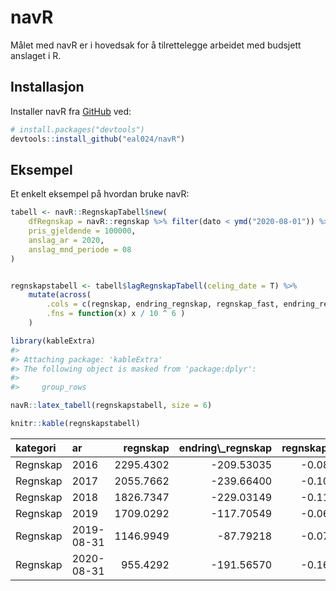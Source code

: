 
<!-- README.md is generated from README.Rmd. Please edit that file -->

# navR

<!-- badges: start -->
<!-- badges: end -->

Målet med navR er i hovedsak for å tilrettelegge arbeidet med budsjett
anslaget i R.

## Installasjon

Installer navR fra [GitHub](https://github.com/) ved:

``` r
# install.packages("devtools")
devtools::install_github("eal024/navR")
```

## Eksempel

Et enkelt eksempel på hvordan bruke navR:

``` r
tabell <- navR::RegnskapTabell$new(
    dfRegnskap = navR::regnskap %>% filter(dato < ymd("2020-08-01")) %>% rename( pris = g),
    pris_gjeldende = 100000,
    anslag_ar = 2020,
    anslag_mnd_periode = 08
)


regnskapstabell <- tabell$lagRegnskapTabell(celing_date = T) %>%
    mutate(across(
        .cols = c(regnskap, endring_regnskap, regnskap_fast, endring_regnskap_f),
        .fns = function(x) x / 10 ^ 6 ) 
    )
```

``` r
library(kableExtra)
#> 
#> Attaching package: 'kableExtra'
#> The following object is masked from 'package:dplyr':
#> 
#>     group_rows

navR::latex_tabell(regnskapstabell, size = 6)
```

``` r
knitr::kable(regnskapstabell)
```

<table>
<thead>
<tr>
<th style="text-align:left;">
kategori
</th>
<th style="text-align:left;">
ar
</th>
<th style="text-align:right;">
regnskap
</th>
<th style="text-align:right;">
endring\_regnskap
</th>
<th style="text-align:right;">
regnskap\_vekst
</th>
<th style="text-align:right;">
pris\_snitt
</th>
<th style="text-align:right;">
regnskap\_fast
</th>
<th style="text-align:right;">
endring\_regnskap\_f
</th>
<th style="text-align:right;">
regnskap\_fast\_vekst
</th>
</tr>
</thead>
<tbody>
<tr>
<td style="text-align:left;">
Regnskap
</td>
<td style="text-align:left;">
2016
</td>
<td style="text-align:right;">
2295.4302
</td>
<td style="text-align:right;">
-209.53035
</td>
<td style="text-align:right;">
-0.0836462
</td>
<td style="text-align:right;">
91740.00
</td>
<td style="text-align:right;">
2502.1040
</td>
<td style="text-align:right;">
-296.6721
</td>
<td style="text-align:right;">
-0.1060006
</td>
</tr>
<tr>
<td style="text-align:left;">
Regnskap
</td>
<td style="text-align:left;">
2017
</td>
<td style="text-align:right;">
2055.7662
</td>
<td style="text-align:right;">
-239.66400
</td>
<td style="text-align:right;">
-0.1044092
</td>
<td style="text-align:right;">
93281.33
</td>
<td style="text-align:right;">
2203.8345
</td>
<td style="text-align:right;">
-298.2695
</td>
<td style="text-align:right;">
-0.1192075
</td>
</tr>
<tr>
<td style="text-align:left;">
Regnskap
</td>
<td style="text-align:left;">
2018
</td>
<td style="text-align:right;">
1826.7347
</td>
<td style="text-align:right;">
-229.03149
</td>
<td style="text-align:right;">
-0.1114093
</td>
<td style="text-align:right;">
95800.00
</td>
<td style="text-align:right;">
1906.8212
</td>
<td style="text-align:right;">
-297.0133
</td>
<td style="text-align:right;">
-0.1347711
</td>
</tr>
<tr>
<td style="text-align:left;">
Regnskap
</td>
<td style="text-align:left;">
2019
</td>
<td style="text-align:right;">
1709.0292
</td>
<td style="text-align:right;">
-117.70549
</td>
<td style="text-align:right;">
-0.0644349
</td>
<td style="text-align:right;">
98866.33
</td>
<td style="text-align:right;">
1728.6261
</td>
<td style="text-align:right;">
-178.1951
</td>
<td style="text-align:right;">
-0.0934514
</td>
</tr>
<tr>
<td style="text-align:left;">
Regnskap
</td>
<td style="text-align:left;">
2019-08-31
</td>
<td style="text-align:right;">
1146.9949
</td>
<td style="text-align:right;">
-87.79218
</td>
<td style="text-align:right;">
-0.0710990
</td>
<td style="text-align:right;">
98370.50
</td>
<td style="text-align:right;">
1165.9947
</td>
<td style="text-align:right;">
-130.2539
</td>
<td style="text-align:right;">
-0.1004853
</td>
</tr>
<tr>
<td style="text-align:left;">
Regnskap
</td>
<td style="text-align:left;">
2020-08-31
</td>
<td style="text-align:right;">
955.4292
</td>
<td style="text-align:right;">
-191.56570
</td>
<td style="text-align:right;">
-0.1670153
</td>
<td style="text-align:right;">
99858.00
</td>
<td style="text-align:right;">
956.7878
</td>
<td style="text-align:right;">
-209.2069
</td>
<td style="text-align:right;">
-0.1794236
</td>
</tr>
</tbody>
</table>
